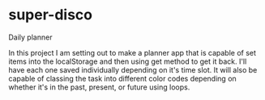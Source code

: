 # super-disco

 Daily planner

In this project I am setting out to make a planner app that is capable of set items into the localStorage and then using get method to get it back. I'll have each one saved individually depending on it's time slot. It will also be capable of classing the task into different color codes depending on whether it's in the past, present, or future using loops.
